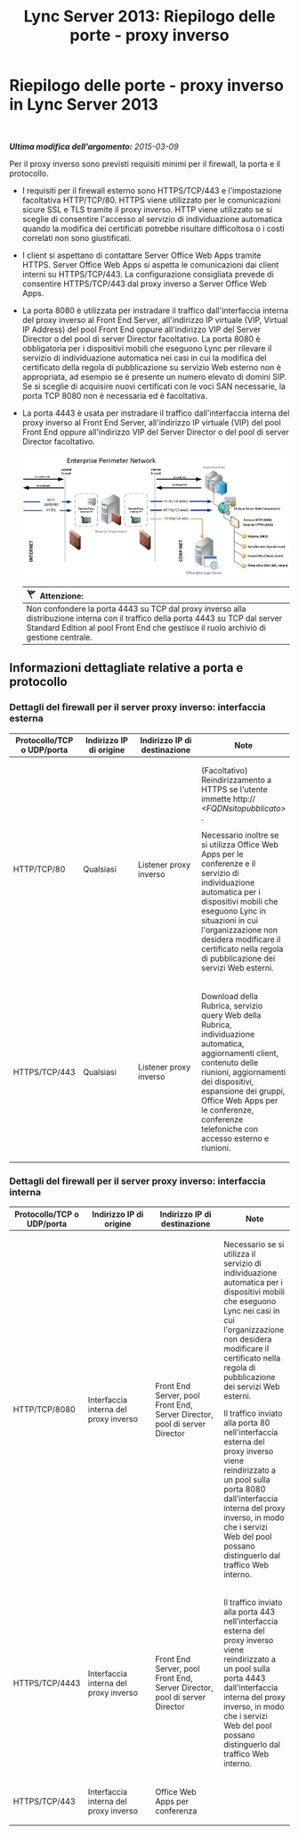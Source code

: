﻿---
title: 'Lync Server 2013: Riepilogo delle porte - proxy inverso'
TOCTitle: Riepilogo delle porte - proxy inverso
ms:assetid: 59b9ac3c-3e6f-4776-b366-174f0dd1f2eb
ms:mtpsurl: https://technet.microsoft.com/it-it/library/JJ204932(v=OCS.15)
ms:contentKeyID: 49300640
ms.date: 08/24/2015
mtps_version: v=OCS.15
ms.translationtype: HT
---

# Riepilogo delle porte - proxy inverso in Lync Server 2013

 

_**Ultima modifica dell'argomento:** 2015-03-09_

Per il proxy inverso sono previsti requisiti minimi per il firewall, la porta e il protocollo.

  - I requisiti per il firewall esterno sono HTTPS/TCP/443 e l'impostazione facoltativa HTTP/TCP/80. HTTPS viene utilizzato per le comunicazioni sicure SSL e TLS tramite il proxy inverso. HTTP viene utilizzato se si sceglie di consentire l'accesso al servizio di individuazione automatica quando la modifica dei certificati potrebbe risultare difficoltosa o i costi correlati non sono giustificati.

  - I client si aspettano di contattare Server Office Web Apps tramite HTTPS. Server Office Web Apps si aspetta le comunicazioni dai client interni su HTTPS/TCP/443. La configurazione consigliata prevede di consentire HTTPS/TCP/443 dal proxy inverso a Server Office Web Apps.

  - La porta 8080 è utilizzata per instradare il traffico dall'interfaccia interna del proxy inverso al Front End Server, all'indirizzo IP virtuale (VIP, Virtual IP Address) del pool Front End oppure all'indirizzo VIP del Server Director o del pool di server Director facoltativo. La porta 8080 è obbligatoria per i dispositivi mobili che eseguono Lync per rilevare il servizio di individuazione automatica nei casi in cui la modifica del certificato della regola di pubblicazione su servizio Web esterno non è appropriata, ad esempio se è presente un numero elevato di domini SIP. Se si sceglie di acquisire nuovi certificati con le voci SAN necessarie, la porta TCP 8080 non è necessaria ed è facoltativa.

  - La porta 4443 è usata per instradare il traffico dall'interfaccia interna del proxy inverso al Front End Server, all'indirizzo IP virtuale (VIP) del pool Front End oppure all'indirizzo VIP del Server Director o del pool di server Director facoltativo.
    
    ![Proxy inverso e servizi Web esterni](images/JJ204932.13142405-d5c9-45b7-a8b7-a8c89f09c97c(OCS.15).jpg "Proxy inverso e servizi Web esterni")  
    
    <table>
    <thead>
    <tr class="header">
    <th><img src="images/JJ205186.Caution(OCS.15).gif" title="Caution" alt="Caution" />Attenzione:</th>
    </tr>
    </thead>
    <tbody>
    <tr class="odd">
    <td>Non confondere la porta 4443 su TCP dal proxy inverso alla distribuzione interna con il traffico della porta 4443 su TCP dal server Standard Edition al pool Front End che gestisce il ruolo archivio di gestione centrale.</td>
    </tr>
    </tbody>
    </table>


## Informazioni dettagliate relative a porta e protocollo

### Dettagli del firewall per il server proxy inverso: interfaccia esterna

<table>
<colgroup>
<col style="width: 25%" />
<col style="width: 25%" />
<col style="width: 25%" />
<col style="width: 25%" />
</colgroup>
<thead>
<tr class="header">
<th>Protocollo/TCP o UDP/porta</th>
<th>Indirizzo IP di origine</th>
<th>Indirizzo IP di destinazione</th>
<th>Note</th>
</tr>
</thead>
<tbody>
<tr class="odd">
<td><p>HTTP/TCP/80</p></td>
<td><p>Qualsiasi</p></td>
<td><p>Listener proxy inverso</p></td>
<td><p>(Facoltativo) Reindirizzamento a HTTPS se l'utente immette http:// <em>&lt;FQDNsitopubblicato&gt;</em> .</p>
<p>Necessario inoltre se si utilizza Office Web Apps per le conferenze e il servizio di individuazione automatica per i dispositivi mobili che eseguono Lync in situazioni in cui l'organizzazione non desidera modificare il certificato nella regola di pubblicazione dei servizi Web esterni.</p></td>
</tr>
<tr class="even">
<td><p>HTTPS/TCP/443</p></td>
<td><p>Qualsiasi</p></td>
<td><p>Listener proxy inverso</p></td>
<td><p>Download della Rubrica, servizio query Web della Rubrica, individuazione automatica, aggiornamenti client, contenuto delle riunioni, aggiornamenti dei dispositivi, espansione dei gruppi, Office Web Apps per le conferenze, conferenze telefoniche con accesso esterno e riunioni.</p></td>
</tr>
</tbody>
</table>


### Dettagli del firewall per il server proxy inverso: interfaccia interna

<table>
<colgroup>
<col style="width: 25%" />
<col style="width: 25%" />
<col style="width: 25%" />
<col style="width: 25%" />
</colgroup>
<thead>
<tr class="header">
<th>Protocollo/TCP o UDP/porta</th>
<th>Indirizzo IP di origine</th>
<th>Indirizzo IP di destinazione</th>
<th>Note</th>
</tr>
</thead>
<tbody>
<tr class="odd">
<td><p>HTTP/TCP/8080</p></td>
<td><p>Interfaccia interna del proxy inverso</p></td>
<td><p>Front End Server, pool Front End, Server Director, pool di server Director</p></td>
<td><p>Necessario se si utilizza il servizio di individuazione automatica per i dispositivi mobili che eseguono Lync nei casi in cui l'organizzazione non desidera modificare il certificato nella regola di pubblicazione dei servizi Web esterni.</p>
<p>Il traffico inviato alla porta 80 nell'interfaccia esterna del proxy inverso viene reindirizzato a un pool sulla porta 8080 dall'interfaccia interna del proxy inverso, in modo che i servizi Web del pool possano distinguerlo dal traffico Web interno.</p></td>
</tr>
<tr class="even">
<td><p>HTTPS/TCP/4443</p></td>
<td><p>Interfaccia interna del proxy inverso</p></td>
<td><p>Front End Server, pool Front End, Server Director, pool di server Director</p></td>
<td><p>Il traffico inviato alla porta 443 nell'interfaccia esterna del proxy inverso viene reindirizzato a un pool sulla porta 4443 dall'interfaccia interna del proxy inverso, in modo che i servizi Web del pool possano distinguerlo dal traffico Web interno.</p></td>
</tr>
<tr class="odd">
<td><p>HTTPS/TCP/443</p></td>
<td><p>Interfaccia interna del proxy inverso</p></td>
<td><p>Office Web Apps per conferenza</p></td>
<td><p></p></td>
</tr>
</tbody>
</table>


